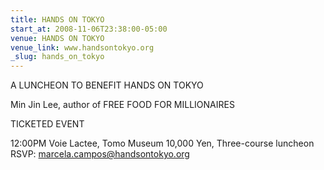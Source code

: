 ```yaml
---
title: HANDS ON TOKYO
start_at: 2008-11-06T23:38:00-05:00
venue: HANDS ON TOKYO
venue_link: www.handsontokyo.org
_slug: hands_on_tokyo
---
```


A LUNCHEON TO BENEFIT HANDS ON TOKYO

Min Jin Lee, author of FREE FOOD FOR MILLIONAIRES

TICKETED EVENT

12:00PM
Voie Lactee, Tomo Museum
10,000 Yen, Three-course luncheon
RSVP: marcela.campos@handsontokyo.org

